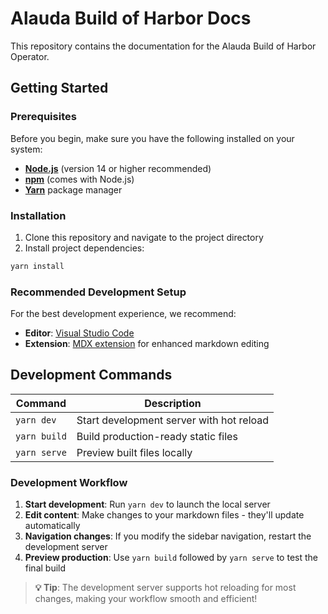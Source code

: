 # Alauda Build of Harbor Docs

This repository contains the documentation for the Alauda Build of Harbor Operator.

## Getting Started

### Prerequisites

Before you begin, make sure you have the following installed on your system:

- **[Node.js](https://nodejs.org/en/)** (version 14 or higher recommended)
- **[npm](https://www.npmjs.com/)** (comes with Node.js)
- **[Yarn](https://yarnpkg.com/)** package manager

### Installation

1. Clone this repository and navigate to the project directory
2. Install project dependencies:

```bash
yarn install
```

### Recommended Development Setup

For the best development experience, we recommend:

- **Editor**: [Visual Studio Code](https://code.visualstudio.com/)
- **Extension**: [MDX extension](https://marketplace.visualstudio.com/items?itemName=unifiedjs.vscode-mdx) for enhanced markdown editing

## Development Commands

| Command | Description |
|---------|-------------|
| `yarn dev` | Start development server with hot reload |
| `yarn build` | Build production-ready static files |
| `yarn serve` | Preview built files locally |

### Development Workflow

1. **Start development**: Run `yarn dev` to launch the local server
2. **Edit content**: Make changes to your markdown files - they'll update automatically
3. **Navigation changes**: If you modify the sidebar navigation, restart the development server
4. **Preview production**: Use `yarn build` followed by `yarn serve` to test the final build

> **💡 Tip**: The development server supports hot reloading for most changes, making your workflow smooth and efficient!
